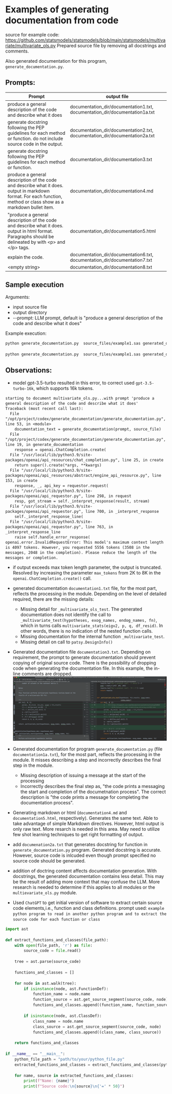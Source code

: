 # Examples of generating documentation from code

source for example code: https://github.com/statsmodels/statsmodels/blob/main/statsmodels/multivariate/multivariate_ols.py
Prepared source file by removing all docstrings and comments.

Also generated documentation for this program, `generate_documentation.py`.

## Prompts:
| Prompt                                                                                                                                                              | output file                                                                 |
|---------------------------------------------------------------------------------------------------------------------------------------------------------------------|-----------------------------------------------------------------------------|
| produce a general description of the code and describe what it does                                                                                                 | documentation_dir/documentation1.txt, documentation_dir/documentation1a.txt |
| generate docstring following the PEP guidelines for each method or function.  do not include source code in the output.                                             | documentation_dir/documentation2.txt, documentation_dir/documentation2a.txt |
| generate docstring following the PEP guidelines for each method or function.                                                                                        | documentation_dir/documentation3.txt                                        |
| produce a general description of the code and describe what it does.  output in markdown format. For each function, method or class show as a markdown bullet item. | documentation_dir/documentation4.md                                         |
| "produce a general description of the code and describe what it does.  output in html format. Paragraphs should be delineated by with \<p\> and \</p\> tags.        | documentation_dir/documentation5.html                                       |
| explain the code.                                                                                                                                                   | documentation_dir/documentation6.txt, documentation_dir/documentation7.txt  |
| \<empty string\>                                                                                                                                                    | documentation_dir/documentation8.txt                                        |


## Sample execution

Arguments:
- input source file
- output directory
- --prompt: LLM prompt, default is "produce a general description of the code and describe what it does"

Example execution:
```bash
python generate_documentation.py  source_files/example1.sas generated_documentation

python generate_documentation.py  source_files/example1.sas generated_documentation --prompt "produce docstring for each method or function"  

```

## Observations:
* model gpt-3.5-turbo resulted in this error, to correct used `gpt-3.5-turbo-16k`, which supports 16k tokens.
```text
starting to document multivariate_ols.py...with prompt 'produce a general description of the code and describe what it does'
Traceback (most recent call last):
  File "/opt/project/codex/generate_documentation/generate_documentation.py", line 53, in <module>
    documentation_text = generate_documentation(prompt, source_file)
  File "/opt/project/codex/generate_documentation/generate_documentation.py", line 19, in generate_documentation
    response = openai.ChatCompletion.create(
  File "/usr/local/lib/python3.9/site-packages/openai/api_resources/chat_completion.py", line 25, in create
    return super().create(*args, **kwargs)
  File "/usr/local/lib/python3.9/site-packages/openai/api_resources/abstract/engine_api_resource.py", line 153, in create
    response, _, api_key = requestor.request(
  File "/usr/local/lib/python3.9/site-packages/openai/api_requestor.py", line 298, in request
    resp, got_stream = self._interpret_response(result, stream)
  File "/usr/local/lib/python3.9/site-packages/openai/api_requestor.py", line 700, in _interpret_response
    self._interpret_response_line(
  File "/usr/local/lib/python3.9/site-packages/openai/api_requestor.py", line 763, in _interpret_response_line
    raise self.handle_error_response(
openai.error.InvalidRequestError: This model's maximum context length is 4097 tokens. However, you requested 5556 tokens (3508 in the messages, 2048 in the completion). Please reduce the length of the messages or completion.
```
* if output exceeds max token length parameter, the output is truncated.  Resolved by increasing the parameter `max_tokens` from 2K to 8K in the `openai.ChatCompletion.create()` call.

* generated documentation `documentation1.txt` file, for the most part, reflects the processing in the module.  Depending on the level of detailed required, there are the missing details:
  * Missing detail for `_multivariate_ols_test`.  The generated documentation does not identify the call to `_multivariate_test(hypotheses, exog_names, endog_names, fn)`, which in turns calls  `multivariate_stats(eigv2, p, q, df_resid)`.  In other words, there is no indication of the nested function calls.
  * Missing documentation for the internal function `_multivariate_test`.
  * Missing detail on call to `patsy.DesignInfo()`

* Generated documentation file `documentation3.txt`.  Depending on requirement, the prompt to generate documentation should prevent copying of original source code.  There is the possibility of dropping code when generating the documentation file.  In this example, the in-line comments are dropped. ![](images/stripped_in-line_comments.png)

* Generated documentation for program `generate_documentation.py` (file `documentation1a.txt`), for the most part, reflects the processing in the module.  It misses describing a step and incorrectly describes the final step in the module.
  * Missing description of issuing a message at the start of the processing
  * Incorrectly describes the final step as, "the code prints a messaging the start and completion of the documetnation process".  The correct description is "the code prints a message for completing the documentation process".

* Generating markdown or html (`documentation4.md` and `documentation5.html`, respectively).  Generates the same text.  Able to take advantage of simple Markdown directives.  However, html output is only raw text.  More resarch is needed in this area.  May need to utilize few shot learning techniques to get right formatting of output.

* add `documenation2a.txt` that generates docstring for function in `generate_documentation.py` program.  Generated docstring is accurate.  However, source code is inlcuded even though prompt specified no source code should be generated.

* addition of doctring content affects documentation generation.  With docstrings, the generated documentation contains less detail.  This may be the result of adding more context that may confuse the LLM.  More research is needed to determine if this applies to all modules or the `multievariate_ols.py` module.

* Used `ChatGPT` to get initial  version of software to extract certain source code elements,i.e., function and class definitions.  prompt used: `example python program to read in another python program and to extract the source code for each function or class`
```python
import ast

def extract_functions_and_classes(file_path):
    with open(file_path, 'r') as file:
        source_code = file.read()

    tree = ast.parse(source_code)

    functions_and_classes = []

    for node in ast.walk(tree):
        if isinstance(node, ast.FunctionDef):
            function_name = node.name
            function_source = ast.get_source_segment(source_code, node)
            functions_and_classes.append((function_name, function_source))

        if isinstance(node, ast.ClassDef):
            class_name = node.name
            class_source = ast.get_source_segment(source_code, node)
            functions_and_classes.append((class_name, class_source))

    return functions_and_classes

if __name__ == "__main__":
    python_file_path = "path/to/your/python_file.py"
    extracted_functions_and_classes = extract_functions_and_classes(python_file_path)

    for name, source in extracted_functions_and_classes:
        print(f"Name: {name}")
        print(f"Source code:\n{source}\n{'=' * 50}")

```